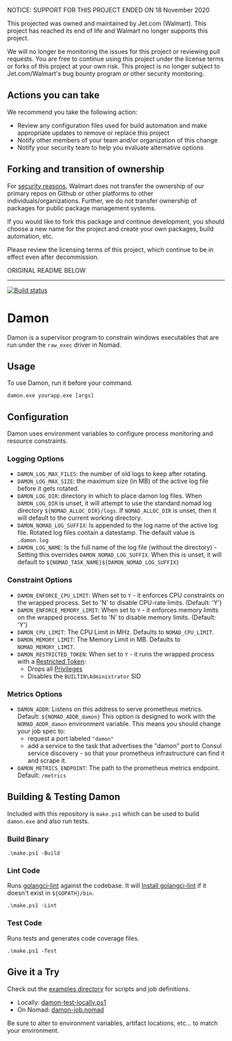 NOTICE: SUPPORT FOR THIS PROJECT ENDED ON 18 November 2020

This projected was owned and maintained by Jet.com (Walmart). This project has reached its end of life and Walmart no longer supports this project.

We will no longer be monitoring the issues for this project or reviewing pull requests. You are free to continue using this project under the license terms or forks of this project at your own risk. This project is no longer subject to Jet.com/Walmart's bug bounty program or other security monitoring.


## Actions you can take

We recommend you take the following action:

  * Review any configuration files used for build automation and make appropriate updates to remove or replace this project
  * Notify other members of your team and/or organization of this change
  * Notify your security team to help you evaluate alternative options

## Forking and transition of ownership

For [security reasons](https://www.theregister.co.uk/2018/11/26/npm_repo_bitcoin_stealer/), Walmart does not transfer the ownership of our primary repos on Github or other platforms to other individuals/organizations. Further, we do not transfer ownership of packages for public package management systems.

If you would like to fork this package and continue development, you should choose a new name for the project and create your own packages, build automation, etc.

Please review the licensing terms of this project, which continue to be in effect even after decommission.

ORIGINAL README BELOW

----------------------

[![Build status](https://ci.appveyor.com/api/projects/status/412auj8v5yxj1nx0/branch/master?svg=true)](https://ci.appveyor.com/project/Jet/damon/branch/master)

# Damon

Damon is a supervisor program to constrain windows executables that are run under the `raw_exec` driver in Nomad.

## Usage

To use Damon, run it before your command.

```
damon.exe yourapp.exe [args]
```

## Configuration

Damon uses environment variables to configure process monitoring and resource constraints.

### Logging Options

- `DAMON_LOG_MAX_FILES`: the number of old logs to keep after rotating.
- `DAMON_LOG_MAX_SIZE`: the maximum size (in MB) of the active log file before it gets rotated.
- `DAMON_LOG_DIR`: directory in which to place damon log files. When `DAMON_LOG_DIR` is unset, it will attempt to use the standard nomad log directory `${NOMAD_ALLOC_DIR}/logs`. If `NOMAD_ALLOC_DIR` is unset, then it will default to the current working directory.
- `DAMON_NOMAD_LOG_SUFFIX`: Is appended to the log name of the active log file. Rotated log files contain a datestamp. The default value is `.damon.log`
- `DAMON_LOG_NAME`: Is the full name of the log file (without the directory) - Setting this overrides `DAMON_NOMAD_LOG_SUFFIX`. When this is unset, it will default to `${NOMAD_TASK_NAME}${DAMON_NOMAD_LOG_SUFFIX}`

### Constraint Options

- `DAMON_ENFORCE_CPU_LIMIT`: When set to `Y` - it enforces CPU constraints on the wrapped process. Set to 'N' to disable CPU-rate limits. (Default: 'Y')
- `DAMON_ENFORCE_MEMORY_LIMIT`: When set to `Y` - it enforces memory limits on the wrapped process. Set to 'N' to disable memory limits. (Default: 'Y')
- `DAMON_CPU_LIMIT`: The CPU Limit in MHz. Defaults to `NOMAD_CPU_LIMIT`.
- `DAMON_MEMORY_LIMIT`: The Memory Limit in MB. Defaults to `NOMAD_MEMORY_LIMIT`.
- `DAMON_RESTRICTED_TOKEN`: When set to `Y` - it runs the wrapped process with a [Restricted Token](https://docs.microsoft.com/en-us/windows/desktop/SecAuthZ/restricted-tokens):
    - Drops all [Privileges](https://docs.microsoft.com/en-us/windows/desktop/secauthz/privileges)
    - Disables the `BUILTIN\Administrator` SID

### Metrics Options

- `DAMON_ADDR`: Listens on this address to serve prometheus metrics. Default: `${NOMAD_ADDR_damon}`
    This option is designed to work with the `NOMAD_ADDR_damon` environment variable.
    This means you should change your job spec to:
    - request a port labeled `"damon"`
    - add a service to the task that advertises the "damon" port to Consul service discovery - so that your prometheus infrastructure can find it and scrape it.
- `DAMON_METRICS_ENDPOINT`: The path to the prometheus metrics endpoint. Default: `/metrics`

## Building & Testing Damon

Included with this repository is `make.ps1` which can be used to build `damon.exe` and also run tests.

### Build Binary

```posh
.\make.ps1 -Build
```

### Lint Code

Runs [golangci-lint](https://github.com/golangci/golangci-lint) against the codebase. It will [Install golangci-lint](https://github.com/golangci/golangci-lint#local-installation) if it doesn't exist in `${GOPATH}/bin`.

```posh
.\make.ps1 -Lint
```

### Test Code

Runs tests and generates code coverage files.

```posh
.\make.ps1 -Test
```

## Give it a Try

Check out the [examples directory](examples/) for scripts and job definitions.

- Locally: [damon-test-locally.ps1](examples/damon-test-locally.ps1)
- On Nomad: [damon-job.nomad](examples/damon-job.nomad)

Be sure to alter to environment variables, artifact locations, etc... to match your environment.

